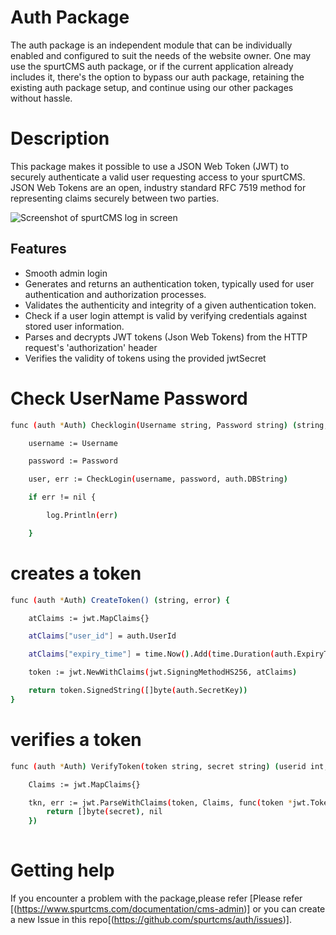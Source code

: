 # Auth Package

The auth package is an independent module that can be individually enabled and configured to suit the needs of the website owner.
One may use the spurtCMS auth package, or if the current application already includes it, there's the option to bypass our auth package, retaining the existing auth package setup, and continue using our other packages without hassle.


# Description

This package makes it possible to use a JSON Web Token (JWT) to securely authenticate a valid user requesting access to your spurtCMS.
JSON Web Tokens are an open, industry standard RFC 7519 method for representing claims securely between two parties.

![Screenshot of spurtCMS log in screen](https://www.spurtcms.com/spurtcms-starter-template.jpg)



## Features

- Smooth admin login 
- Generates and returns an authentication token, typically used for user authentication and authorization processes.
- Validates the authenticity and integrity of a given authentication token.
- Check if a user login attempt is valid by verifying credentials against stored user information.
- Parses and decrypts JWT tokens (Json Web Tokens) from the HTTP request's 'authorization' header
- Verifies the validity of tokens using the provided jwtSecret

# Check UserName Password

```bash
func (auth *Auth) Checklogin(Username string, Password string) (string, int, error) {

	username := Username

	password := Password

	user, err := CheckLogin(username, password, auth.DBString)

	if err != nil {

		log.Println(err)

	}
```

# creates a token

```bash
func (auth *Auth) CreateToken() (string, error) {

	atClaims := jwt.MapClaims{}

	atClaims["user_id"] = auth.UserId

	atClaims["expiry_time"] = time.Now().Add(time.Duration(auth.ExpiryTime) * time.Hour).Unix()

	token := jwt.NewWithClaims(jwt.SigningMethodHS256, atClaims)

	return token.SignedString([]byte(auth.SecretKey))
}
```

# verifies a token
```bash
func (auth *Auth) VerifyToken(token string, secret string) (userid int, err error) {

	Claims := jwt.MapClaims{}

	tkn, err := jwt.ParseWithClaims(token, Claims, func(token *jwt.Token) (interface{}, error) {
		return []byte(secret), nil
	})
	
```
# Getting help
If you encounter a problem with the package,please refer [Please refer [(https://www.spurtcms.com/documentation/cms-admin)] or you can create a new Issue in this repo[(https://github.com/spurtcms/auth/issues)]. 
